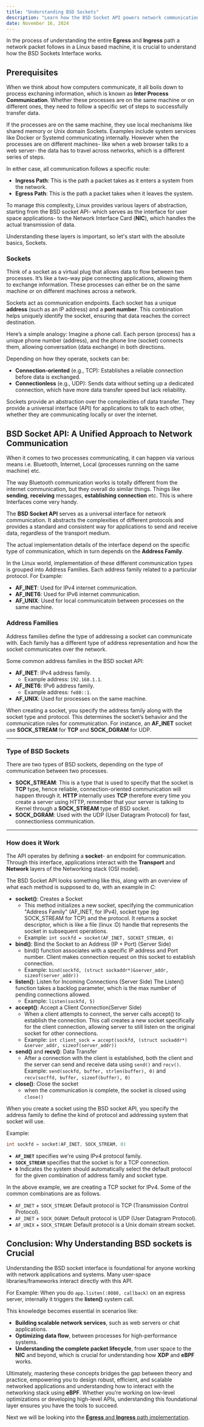 ```yaml
---
title: "Understanding BSD Sockets"
description: "Learn how the BSD Socket API powers network communication in Linux. This comprehensive guide covers socket types, address families, and essential system calls like bind, listen, and accept, helping you build robust and scalable applications."
date: November 16, 2024
---
```


In the process of understanding the entire **Egress** and **Ingress** path a network
packet follows in a Linux based machine, it is crucial to understand how the BSD
Sockets Interface works.

## Prerequisites

When we think about how computers communicate, it all boils down to process
exchaning information, which is known as **Inter Process Communication**.
Whether these processes are on the same machine or on different ones, they
need to follow a specific set of steps to successfully transfer data.

If the processes are on the same machine, they use local mechanisms like shared
memory or Unix domain Sockets. Examples include system services like Docker or
Systemd communicating internally. However when the processes are on different
machines- like when a web browser talks to a web server- the data has to travel
across networks, which is a different series of steps.

In either case, all communication follows a specific route:

- **Ingress Path**: This is the path a packet takes as it enters a system from
  the network.
- **Egress Path**: This is the path a packet takes when it leaves the system.

To manage this complexity, Linux provides various layers of abstraction,
starting from the BSD socket API- which serves as the interface for user
space applications- to the Network Interface Card (**NIC**), which handles
the actual transmission of data.

Understanding these layers is important, so let's start with the absolute basics,
Sockets.

### Sockets

Think of a socket as a virtual plug that allows data to flow between two
processes. It’s like a two-way pipe connecting applications, allowing them to
exchange information. These processes can either be on the same
machine or on different machines across a network.

Sockets act as communication endpoints. Each socket has a unique **address**
(such as an IP address) and a **port number**. This combination helps uniquely
identify the socket, ensuring that data reaches the correct destination.

Here’s a simple analogy: Imagine a phone call. Each person (process) has a
unique phone number (address), and the phone line (socket) connects them,
allowing conversation (data exchange) in both directions.

Depending on how they operate, sockets can be:

- **Connection-oriented** (e.g., TCP): Establishes a reliable connection before
  data is exchanged.
- **Connectionless** (e.g., UDP): Sends data without setting up a dedicated
  connection, which have more data transfer speed but lack reliability.

Sockets provide an abstraction over the complexities of data transfer. They
provide a universal interface (API) for applications to talk to each other,
whether they are communicating locally or over the internet.

## BSD Socket API: A Unified Approach to Network Communication

When it comes to two processes communicating, it can happen via various means
i.e. Bluetooth, Internet, Local (processes running on the same machine) etc.

The way Bluetooth communication works is totally different from the internet
communication, but they overall do similar things. Things like **sending**,
**receiving** messages, **establishing connection** etc. This is where Interfaces
come very handy.

The **BSD Socket API** serves as a universal interface for network communication.
It abstracts the complexities of different protocols and provides a standard
and consistent way for applications to send and receive data, regardless of
the transport medium.

The actual implementation details of the interface
depend on the specific type of communication, which in turn depends on the
**Address Family**.

In the Linux world, implementation of these different communication types is
grouped into Address Families. Each address family related to a particular
protocol. For Example:

- **AF_INET**: Used for IPv4 internet communication.
- **AF_INET6**: Used for IPv6 internet communication.
- **AF_UNIX**: Used for local communicatoin between processes on the same
  machine.

### Address Families

Address families define the type of addressing a socket can communicate
with. Each family has a different type of address representation and how the
socket communicates over the network.

Some common address families in the BSD socket API:

- **AF_INET**: IPv4 address family.
  - Example address: `192.168.1.1`.
- **AF_INET6**: IPv6 address family.
  - Example address: `fe80::1`.
- **AF_UNIX**: Used for processes on the same machine.

When creating a socket, you specify the address family along with the socket
type and protocol. This determines the socket’s behavior and the communication
rules for communication. For instance, an **AF_INET** socket use **SOCK_STREAM**
for **TCP** and **SOCK_DGRAM** for UDP.

---

### Type of BSD Sockets

There are two types of BSD sockets, depending on the type of communication
between two processes.

- **SOCK_STREAM**: This is a type that is used to specify that the socket is
  **TCP** type, hence reliable, connection-oriented communication will happen
  through it. **HTTP** internally uses **TCP** therefore every time you create
  a server using HTTP, remember that your server is talking to Kernel through a
  **SOCK_STREAM** type of BSD socket.
- **SOCK_DGRAM**: Used with the UDP (User Datagram Protocol) for fast,
  connectionless communication.

---

### How does it Work

The API operates by defining a **socket**- an endpoint for communication.
Through this interface, applications interact with the **Transport** and
**Network** layers of the Networking stack (OSI model).

The BSD Socket API looks something like this, along with an overview of
what each method is supposed to do, with an example in _C_:

- **socket()**: Creates a Socket
  - This method initializes a new socket, specifying the communication "Address
    Family" (AF_INET, for IPv4), socket type (eg SOCK_STREAM for TCP) and the
    protocol. It returns a socket descriptor, which is like a file (linux :D) handle
    that represents the socket in subsequent operations.
  - Example: `int sockfd = socket(AF_INET, SOCKET_STREAM, 0)`
- **bind()**: Bind the Socket to an Address (IP + Port) (Server Side)
  - bind() function associates with a specific IP address and Port number.
    Client makes connection request on this socket to establish connection.
  - Example: `bind(sockfd, (struct sockaddr*)&server_addr, sizeof(server_addr))`
- **listen()**: Listen for Incoming Connections (Server Side)
  The Listen() function takes a backlog parameter, which is the max number
  of pending connections allowed.
  - Example: `listen(sockfd, 5)`
- **accept()**: Accept a Client Connection(Server Side)
  - When a client attempts to connect, the server calls accept() to
    establish the connection. This call creates a new socket specifically for the client
    connection, allowing server to still listen on the original socket for other
    connections.
  - Example: `int client_sock = accept(sockfd, (struct sockaddr*) &server_addr,
sizeof(server_addr))`
- **send()** and **recv()**: Data Transfer
  - After a connection with the client is established, both the client and the
    server can send and receive data using `send()` and `recv()`.
    Example: `send(sockfd, buffer, strlen(buffer), 0)` and `recv(socffd, buffer,
sizeof(buffer), 0)`
- **close()**: Close the socket
  - when the communication is complete, the socket is closed using `close()`

When you create a socket using the BSD socket API, you specify the address
family to define the kind of protocol and addressing system that socket will
use.

Example:

```c
int sockfd = socket(AF_INET, SOCK_STREAM, 0)
```

- **`AF_INET`** specifies we're using IPv4 protocol family.
- **`SOCK_STREAM`** specifies that the socket is for a TCP connection.
- **`0`** Indicates the system should automatically select the default
  protocol for the given combination of address family and socket type.

In the above example, we are creating a TCP socket for IPv4. Some of the
common combinations are as follows.

- `AF_INET` + `SOCK_STREAM`: Default protocol is TCP (Transmission Control
  Protocol).
- `AF_INET` + `SOCK_DGRAM`: Default protocol is UDP (User Datagram
  Protocol).
- `AF_UNIX` + `SOCK_STREAM`: Default protocol is a Unix domain stream
  socket.

## Conclusion: Why Understanding BSD sockets is Crucial

Understanding the BSD socket interface is foundational for anyone working with
network applications and systems. Many user-space libraries/frameworks interact
directly with this API.

For Example: When you do `app.listen(:8080, callback)` on an express server, internally
it triggers the **listen()** system call.

This knowledge becomes essential in scenarios like:

- **Building scalable network services**, such as web servers or chat applications.
- **Optimizing data flow**, between processes for high-performance systems.
- **Understanding the complete packet lifecycle**, from user space to the **NIC**
  and beyond, which is crucial for understanding how **XDP** and **eBPF** works.

Ultimately, mastering these concepts bridges the gap between theory and practice,
empowering you to design robust, efficient, and scalable networked applications and
understanding how to interact with the networking stack using **eBPF**. Whether
you're working on low-level optimizations or developing high-level APIs,
understanding this foundational layer ensures you have the tools to succeed.

Next we will be looking into the
[**Egress** and **Ingress** path implementation](https://www.prateeksingh.tech/writings/tech/linux-networking/egress).
